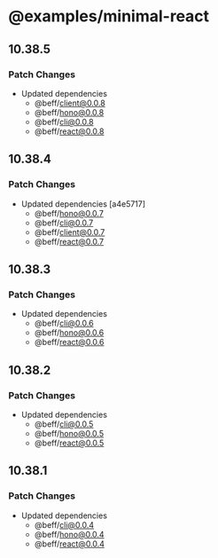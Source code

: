 # @examples/minimal-react

## 10.38.5

### Patch Changes

- Updated dependencies
  - @beff/client@0.0.8
  - @beff/hono@0.0.8
  - @beff/cli@0.0.8
  - @beff/react@0.0.8

## 10.38.4

### Patch Changes

- Updated dependencies [a4e5717]
  - @beff/hono@0.0.7
  - @beff/cli@0.0.7
  - @beff/client@0.0.7
  - @beff/react@0.0.7

## 10.38.3

### Patch Changes

- Updated dependencies
  - @beff/cli@0.0.6
  - @beff/hono@0.0.6
  - @beff/react@0.0.6

## 10.38.2

### Patch Changes

- Updated dependencies
  - @beff/cli@0.0.5
  - @beff/hono@0.0.5
  - @beff/react@0.0.5

## 10.38.1

### Patch Changes

- Updated dependencies
  - @beff/cli@0.0.4
  - @beff/hono@0.0.4
  - @beff/react@0.0.4
